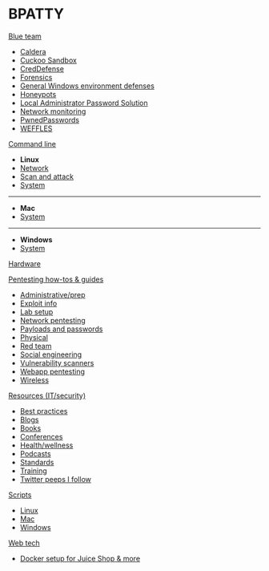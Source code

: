 BPATTY
======

[Blue team]()

- [Caldera](https://bpatty.rocks/#blue_team/caldera.md)
- [Cuckoo Sandbox](https://bpatty.rocks/#blue_team/cuckoo.md)
- [CredDefense](https://bpatty.rocks/#blue_team/creddefense.md)
- [Forensics](https://bpatty.rocks/#resources_gentech/forensics/index.md)
- [General Windows environment defenses](https://bpatty.rocks/#blue_team/index.md)
- [Honeypots](https://bpatty.rocks/#blue_team/honeypots.md)
- [Local Administrator Password Solution](https://bpatty.rocks/#blue_team/Local_Administrator_Password_Solution_LAPS.md)
- [Network monitoring](https://bpatty.rocks/#blue_team/network_monitoring.md)
- [PwnedPasswords](https://bpatty.rocks/#blue_team/pwnedpasswords.md)
- [WEFFLES](https://bpatty.rocks/#blue_team/weffles.md)

[Command line]()

- **Linux**
- [Network](https://bpatty.rocks/#command_line/linux/network/index.md)
- [Scan and attack](https://bpatty.rocks/#command_line/linux/scan_and_attack/index.md)
- [System](https://bpatty.rocks/#command_line/linux/system/index.md)
- ---
- **Mac**
- [System](https://bpatty.rocks/#command_line/mac/system/index.md)
- ---
- **Windows**
- [System](https://bpatty.rocks/#command_line/windows/system/index.md)

[Hardware](https://bpatty.rocks/#hardware/index.md)

[Pentesting how-tos & guides]()

- [Administrative/prep](https://bpatty.rocks/#pentesting/administrative_stuff/index.md)
- [Exploit info](https://bpatty.rocks/#pentesting/exploit_info/index.md)
- [Lab setup](https://bpatty.rocks/#pentesting/lab_setup/index.md)
- [Network pentesting](https://bpatty.rocks/#pentesting/network_pentesting/index.md)
- [Payloads and passwords](https://bpatty.rocks/#pentesting/payloads_and_passwords/index.md)
- [Physical](https://bpatty.rocks/pentesting/#physical/index.md)
- [Red team](https://bpatty.rocks/pentesting/#red_team/index.md)
- [Social engineering](https://bpatty.rocks/#pentesting/social_engineering/index.md)
- [Vulnerability scanners](https://bpatty.rocks/#pentesting/vulnerability_scanners/index.md)
- [Webapp pentesting](https://bpatty.rocks/#pentesting/webapp/index.md)
- [Wireless](https://bpatty.rocks/#pentesting/wireless/index.md)

[Resources (IT/security)]()

- [Best practices](https://bpatty.rocks/#resources_gentech/best_practices/index.md)
- [Blogs](https://bpatty.rocks/#resources/blogs/index.md)
- [Books](https://bpatty.rocks/#resources/books/index.md)
- [Conferences](https://bpatty.rocks/#resources/conferences/index.md)
- [Health/wellness](https://bpatty.rocks/#resources/health_and_wellness/index.md)
- [Podcasts](https://bpatty.rocks/#resources/podcasts/index.md)
- [Standards](https://bpatty.rocks/#resources/standards/index.md)
- [Training](https://bpatty.rocks/#resources/training/index.md)
- [Twitter peeps I follow](https://bpatty.rocks/#resources/twitter/index.md)

[Scripts]()

- [Linux](https://bpatty.rocks/#scripts/linux/index.md)
- [Mac](https://bpatty.rocks/#scripts/mac/index.md)
- [Windows](https://bpatty.rocks/#scripts/windows/index.md)

[Web tech]()

- [Docker setup for Juice Shop & more](https://bpatty.rocks/#web_tech/index.md)
